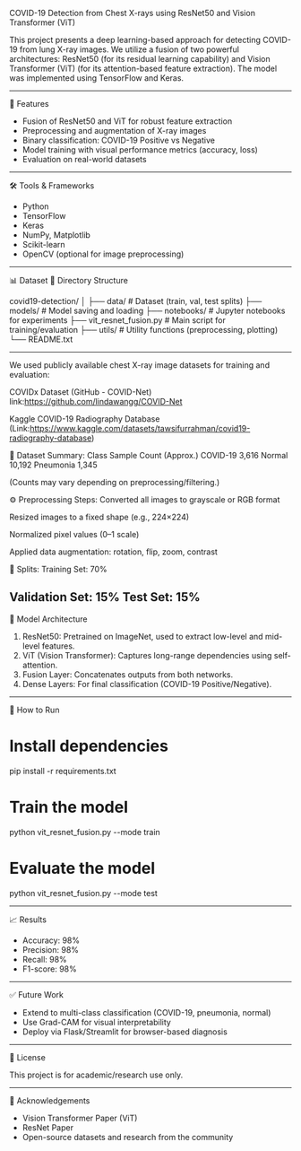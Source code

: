 
COVID-19 Detection from Chest X-rays using ResNet50 and Vision Transformer (ViT)

This project presents a deep learning-based approach for detecting COVID-19 from lung X-ray images. We utilize a fusion of two powerful architectures: ResNet50 (for its residual learning capability) and Vision Transformer (ViT) (for its attention-based feature extraction). The model was implemented using TensorFlow and Keras.

------------------------------------------------------------

🚀 Features

- Fusion of ResNet50 and ViT for robust feature extraction
- Preprocessing and augmentation of X-ray images
- Binary classification: COVID-19 Positive vs Negative
- Model training with visual performance metrics (accuracy, loss)
- Evaluation on real-world datasets

------------------------------------------------------------

🛠️ Tools & Frameworks

- Python
- TensorFlow
- Keras
- NumPy, Matplotlib
- Scikit-learn
- OpenCV (optional for image preprocessing)

------------------------------------------------------------
📊 Dataset
📁 Directory Structure

covid19-detection/
│
├── data/                     # Dataset (train, val, test splits)
├── models/                   # Model saving and loading
├── notebooks/                # Jupyter notebooks for experiments
├── vit_resnet_fusion.py     # Main script for training/evaluation
├── utils/                    # Utility functions (preprocessing, plotting)
└── README.txt

------------------------------------------------------------

We used publicly available chest X-ray image datasets for training and evaluation:

COVIDx Dataset (GitHub - COVID-Net) link:https://github.com/lindawangg/COVID-Net

Kaggle COVID-19 Radiography Database
(Link:https://www.kaggle.com/datasets/tawsifurrahman/covid19-radiography-database)

🧾 Dataset Summary:
Class	Sample Count (Approx.)
COVID-19	3,616
Normal	10,192
Pneumonia	1,345

(Counts may vary depending on preprocessing/filtering.)

⚙️ Preprocessing Steps:
Converted all images to grayscale or RGB format

Resized images to a fixed shape (e.g., 224×224)

Normalized pixel values (0–1 scale)

Applied data augmentation: rotation, flip, zoom, contrast

📂 Splits:
Training Set: 70%

Validation Set: 15%
Test Set: 15%
------------------------------------------------------------

🧠 Model Architecture

1. ResNet50: Pretrained on ImageNet, used to extract low-level and mid-level features.
2. ViT (Vision Transformer): Captures long-range dependencies using self-attention.
3. Fusion Layer: Concatenates outputs from both networks.
4. Dense Layers: For final classification (COVID-19 Positive/Negative).

------------------------------------------------------------

🧪 How to Run

# Install dependencies
pip install -r requirements.txt

# Train the model
python vit_resnet_fusion.py --mode train

# Evaluate the model
python vit_resnet_fusion.py --mode test

------------------------------------------------------------

📈 Results

- Accuracy: 98%
- Precision: 98%
- Recall: 98%
- F1-score: 98%


------------------------------------------------------------

✅ Future Work

- Extend to multi-class classification (COVID-19, pneumonia, normal)
- Use Grad-CAM for visual interpretability
- Deploy via Flask/Streamlit for browser-based diagnosis

------------------------------------------------------------

📌 License

This project is for academic/research use only.

------------------------------------------------------------

🙌 Acknowledgements

- Vision Transformer Paper (ViT)
- ResNet Paper
- Open-source datasets and research from the community
